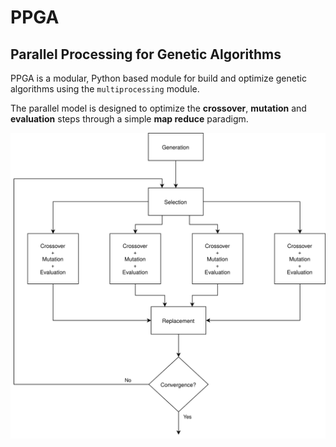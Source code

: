 # PPGA

## Parallel Processing for Genetic Algorithms

PPGA is a modular, Python based module for
build and optimize genetic algorithms using
the `multiprocessing` module.

The parallel model is designed to optimize the
**crossover**, **mutation** and **evaluation**
steps through a simple **map reduce** paradigm.

![map reduce](images/MapReduce.svg)
